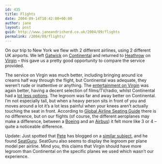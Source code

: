 ```yaml
---
id: 435
title: Flights
date: 2004-09-14T10:42:00+00:00
author: jane
layout: post
guid: http://www.janeandrichard.co.uk/2004/09/flights
permalink: /2004/09/flights/
---
```

On our trip to New York we flew with 2 different airlines, using 2 different UK airports. We left [Gatwick](http://www.baa.co.uk/main/airports/gatwick/) on [Continental](http://www.continental.com) and returned to [Heathrow](http://www.baa.co.uk/main/airports/heathrow/) on [Virgin](http://www.virgin-atlantic.com) &#8211; this gave us a pretty good opportunity to compare the service provided.

The service on Virgin was much better, including bringing around ice creams half way through the flight, but Continental was adequate, they weren&#8217;t rude or inattentive or anything. The [entertainment on Virgin](http://www.virgin-atlantic.com/en/gb/whatsonboard/inflightentertainment/index.jsp) was again better, having a decent selection of films/TV/radio, whilst Continental had a [lot less options](http://www.continental.com/travel/inflight/entertainment/films/mca_grid_200409.pdf). The legroom was far and away better on Continental. I&#8217;m not especially tall, but when a heavy person sits in front of you and moves around a lot it&#8217;s a lot less painful when your knees aren&#8217;t actually touching the seat in front. According to [Global Airline Seating Guide](http://www.airlinequality.com/Product/seats_global.htm) there is no difference, but on our flights (of course, the different aeroplanes may make a difference, between a [Boeing](http://www.boeing.com/flash.html) and an [Airbus](http://www.airbus.com/dynamic/media/index.asp)) it felt more like 3 or 4 &#8211; quite a noticeable difference.

Update: Just spotted that [Pete](http://www.petebarrwatson.com) has blogged on a [similar subject](http://www.petebarrwatson.com/archives/2004/09/seat_guru_1.html), and he found [SeatGuru](http://www.seatguru.com/). SeatGuru also seems to display the legroom per plane model per airline. Mind you, this claims that Virgin should have more legroom than Continental on the specific planes we used which wasn&#8217;t our experience.